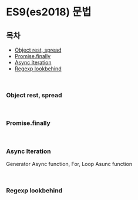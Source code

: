 # ES9(es2018) 문법

## 목차
* [Object rest, spread](#object-rest-spread)
* [Promise.finally](#promisefinally)
* [Async Iteration](#async-iteration)
* [Regexp lookbehind](#regexp-lookbehind)

<br>

### Object rest, spread

<br>

### Promise.finally

<br>

### Async Iteration
Generator Async function,
For, Loop Asunc function

<br>

### Regexp lookbehind
